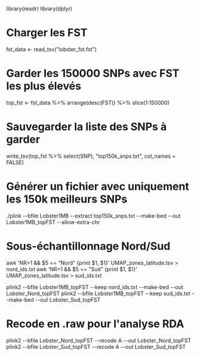 library(readr)
library(dplyr)

# Charger les FST
fst_data <- read_tsv("lobster_fst.fst")

# Garder les 150000 SNPs avec FST les plus élevés
top_fst <- fst_data %>%
  arrange(desc(FST)) %>%
  slice(1:150000)

# Sauvegarder la liste des SNPs à garder
write_tsv(top_fst %>% select(SNP), "top150k_snps.txt", col_names = FALSE)

# Générer un fichier avec uniquement les 150k meilleurs SNPs
./plink --bfile Lobster1MB --extract top150k_snps.txt --make-bed --out Lobster1MB_topFST --allow-extra-chr

# Sous-échantillonnage Nord/Sud
awk 'NR>1 && $5 == "Nord" {print $1, $1}' UMAP_zones_latitude.tsv > nord_ids.txt
awk 'NR>1 && $5 == "Sud"  {print $1, $1}' UMAP_zones_latitude.tsv > sud_ids.txt

plink2 --bfile Lobster1MB_topFST --keep nord_ids.txt --make-bed --out Lobster_Nord_topFST
plink2 --bfile Lobster1MB_topFST --keep sud_ids.txt --make-bed --out Lobster_Sud_topFST

# Recode en .raw pour l'analyse RDA
plink2 --bfile Lobster_Nord_topFST --recode A --out Lobster_Nord_topFST
plink2 --bfile Lobster_Sud_topFST --recode A --out Lobster_Sud_topFST


